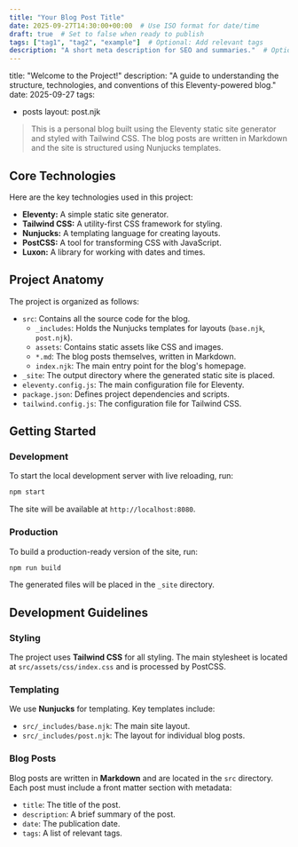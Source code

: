 ```yaml
---
title: "Your Blog Post Title"
date: 2025-09-27T14:30:00+00:00  # Use ISO format for date/time
draft: true  # Set to false when ready to publish
tags: ["tag1", "tag2", "example"]  # Optional: Add relevant tags
description: "A short meta description for SEO and summaries."  # Optional
---
```



title: "Welcome to the Project!"
description: "A guide to understanding the structure, technologies, and conventions of this Eleventy-powered blog."
date: 2025-09-27
tags:
  - posts
layout: post.njk


> This is a personal blog built using the Eleventy static site generator and styled with Tailwind CSS. The blog posts are written in Markdown and the site is structured using Nunjucks templates.

## Core Technologies

Here are the key technologies used in this project:

*   **Eleventy:** A simple static site generator.
*   **Tailwind CSS:** A utility-first CSS framework for styling.
*   **Nunjucks:** A templating language for creating layouts.
*   **PostCSS:** A tool for transforming CSS with JavaScript.
*   **Luxon:** A library for working with dates and times.

## Project Anatomy

The project is organized as follows:

*   `src`: Contains all the source code for the blog.
    *   `_includes`: Holds the Nunjucks templates for layouts (`base.njk`, `post.njk`).
    *   `assets`: Contains static assets like CSS and images.
    *   `*.md`: The blog posts themselves, written in Markdown.
    *   `index.njk`: The main entry point for the blog's homepage.
*   `_site`: The output directory where the generated static site is placed.
*   `eleventy.config.js`: The main configuration file for Eleventy.
*   `package.json`: Defines project dependencies and scripts.
*   `tailwind.config.js`: The configuration file for Tailwind CSS.

## Getting Started

### Development

To start the local development server with live reloading, run:

```bash
npm start
```

The site will be available at `http://localhost:8080`.

### Production

To build a production-ready version of the site, run:

```bash
npm run build
```

The generated files will be placed in the `_site` directory.

## Development Guidelines

### Styling

The project uses **Tailwind CSS** for all styling. The main stylesheet is located at `src/assets/css/index.css` and is processed by PostCSS.

### Templating

We use **Nunjucks** for templating. Key templates include:
*   `src/_includes/base.njk`: The main site layout.
*   `src/_includes/post.njk`: The layout for individual blog posts.

### Blog Posts

Blog posts are written in **Markdown** and are located in the `src` directory. Each post must include a front matter section with metadata:

*   `title`: The title of the post.
*   `description`: A brief summary of the post.
*   `date`: The publication date.
*   `tags`: A list of relevant tags.
